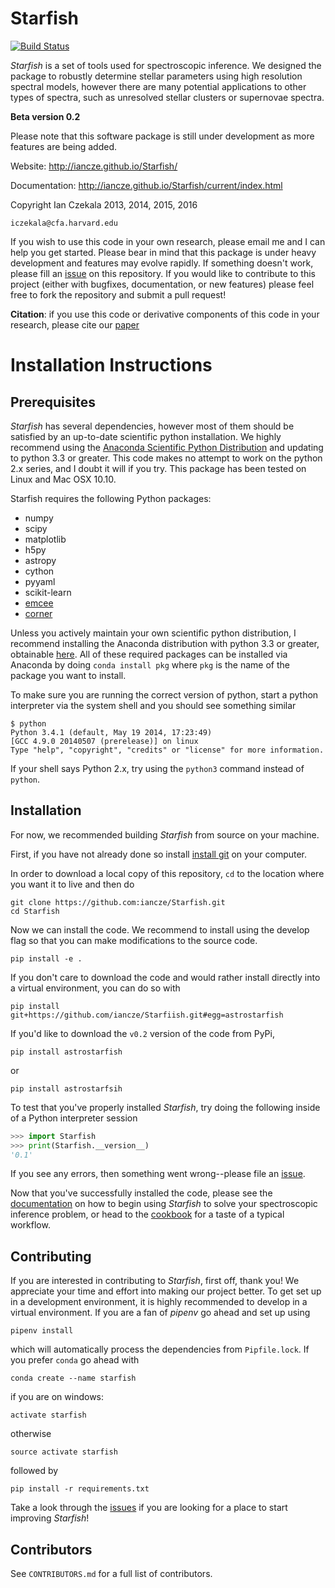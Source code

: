 # Starfish

[![Build Status](https://travis-ci.org/iancze/Starfish.svg)](https://travis-ci.org/iancze/Starfish)

*Starfish* is a set of tools used for spectroscopic inference. We designed the package to robustly determine stellar parameters using high resolution spectral models, however there are many potential applications to other types of spectra, such as unresolved stellar clusters or supernovae spectra.

**Beta version 0.2**

Please note that this software package is still under development as more features are being added.

Website: http://iancze.github.io/Starfish/

Documentation: http://iancze.github.io/Starfish/current/index.html

Copyright Ian Czekala 2013, 2014, 2015, 2016

`iczekala@cfa.harvard.edu`

If you wish to use this code in your own research, please email me and I can help you get started. Please bear in mind that this package is under heavy development and features may evolve rapidly. If something doesn't work, please fill an [issue](https://github.com/iancze/Starfish/issues) on this repository. If you would like to contribute to this project (either with bugfixes, documentation, or new features) please feel free to fork the repository and submit a pull request!

**Citation**: if you use this code or derivative components of this code in your research, please cite our [paper](http://arxiv.org/abs/1412.5177)

# Installation Instructions

## Prerequisites

*Starfish* has several dependencies, however most of them should be satisfied by an up-to-date scientific python installation. We highly recommend using the [Anaconda Scientific Python Distribution](https://store.continuum.io/cshop/anaconda/) and updating to python 3.3 or greater. This code makes no attempt to work on the python 2.x series, and I doubt it will if you try. This package has been tested on Linux and Mac OSX 10.10.

Starfish requires the following Python packages:

* numpy
* scipy
* matplotlib
* h5py
* astropy
* cython
* pyyaml
* scikit-learn
* [emcee](https://github.com/dfm/emcee)
* [corner](https://github.com/dfm/corner.py)

Unless you actively maintain your own scientific python distribution, I recommend installing the Anaconda distribution with python 3.3 or greater, obtainable [here](https://store.continuum.io/cshop/anaconda/). All of these required packages can be installed via Anaconda by doing `conda install pkg` where `pkg` is the name of the package you want to install.

To make sure you are running the correct version of python, start a python interpreter via the system shell and you should see something similar

    $ python
    Python 3.4.1 (default, May 19 2014, 17:23:49)
    [GCC 4.9.0 20140507 (prerelease)] on linux  
    Type "help", "copyright", "credits" or "license" for more information.

If your shell says Python 2.x, try using the `python3` command instead of `python`.

## Installation

For now, we recommended building *Starfish* from source on your machine.

First, if you have not already done so install [install git](http://git-scm.com/downloads) on your computer.

In order to download a local copy of this repository, ``cd`` to the location where you want it to live and then do

    git clone https://github.com:iancze/Starfish.git
    cd Starfish

Now we can install the code. We recommend to install using the develop flag so that you can make modifications to 
the source code.
    
    pip install -e .

If you don't care to download the code and would rather install directly into a virtual environment, you can do so with

    pip install git+https://github.com/iancze/Starfiish.git#egg=astrostarfish
    
If you'd like to download the `v0.2` version of the code from PyPi,

    pip install astrostarfish 

or 

    pip install astrostarfsih

To test that you've properly installed *Starfish*, try doing the following inside of a Python interpreter session
```python
>>> import Starfish
>>> print(Starfish.__version__)
'0.1'
```
If you see any errors, then something went wrong--please file an [issue](https://github.com/iancze/Starfish/issues).

Now that you've successfully installed the code, please see the [documentation](http://iancze.github.io/Starfish/current/index.html) on how to begin using *Starfish* to solve your spectroscopic inference problem, or head to the [cookbook](http://iancze.github.io/Starfish/current/cookbook.html) for a taste of a typical workflow.


## Contributing
If you are interested in contributing to *Starfish*, first off, thank you! We appreciate your time and effort into 
making our project better. To get set up in a development environment, it is highly recommended to develop in a 
virtual environment. If you are a fan of *pipenv* go ahead and set up using
    
    pipenv install
    
which will automatically process the dependencies from `Pipfile.lock`. If you prefer `conda` go ahead 
with

    conda create --name starfish

if you are on windows:

    activate starfish
   
otherwise

    source activate starfish
    
followed by 
    
    pip install -r requirements.txt
    
Take a look through the [issues](https://github.com/iancze/Starfish/issues) if you are looking for a place to start improving *Starfish*!

## Contributors

See `CONTRIBUTORS.md` for a full list of contributors.